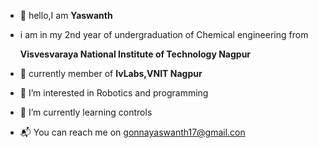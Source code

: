 - 👋 hello,I am **Yaswanth**
- i am in my 2nd year of undergraduation of Chemical engineering from 
  
  **Visvesvaraya National Institute of Technology Nagpur**
- :robot: currently member of **IvLabs,VNIT Nagpur**
- 👀 I’m interested in Robotics and programming 

- :mechanical_arm: I’m currently learning controls
- :mailbox_with_mail: You can reach me on gonnayaswanth17@gmail.con

<!---
yaswanth1701/yaswanth1701 is a ✨ special ✨ repository because its `README.md` (this file) appears on your GitHub profile.
You can click the Preview link to take a look at your changes.
--->
